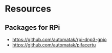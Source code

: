 # Resources

## Packages for RPi
* https://github.com/automatak/rpi-dnp3-gpio
* https://github.com/automatak/pifacertu
